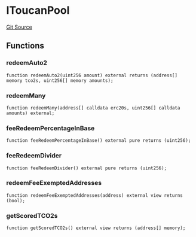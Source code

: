 # IToucanPool
[Git Source](https://github.com/KlimaDAO/klimadao-solidity/blob/29fd912e7e35bfd36ad9c6e57c2a312d3aed3640/src/infinity/interfaces/IToucan.sol)


## Functions
### redeemAuto2


```solidity
function redeemAuto2(uint256 amount) external returns (address[] memory tco2s, uint256[] memory amounts);
```

### redeemMany


```solidity
function redeemMany(address[] calldata erc20s, uint256[] calldata amounts) external;
```

### feeRedeemPercentageInBase


```solidity
function feeRedeemPercentageInBase() external pure returns (uint256);
```

### feeRedeemDivider


```solidity
function feeRedeemDivider() external pure returns (uint256);
```

### redeemFeeExemptedAddresses


```solidity
function redeemFeeExemptedAddresses(address) external view returns (bool);
```

### getScoredTCO2s


```solidity
function getScoredTCO2s() external view returns (address[] memory);
```

